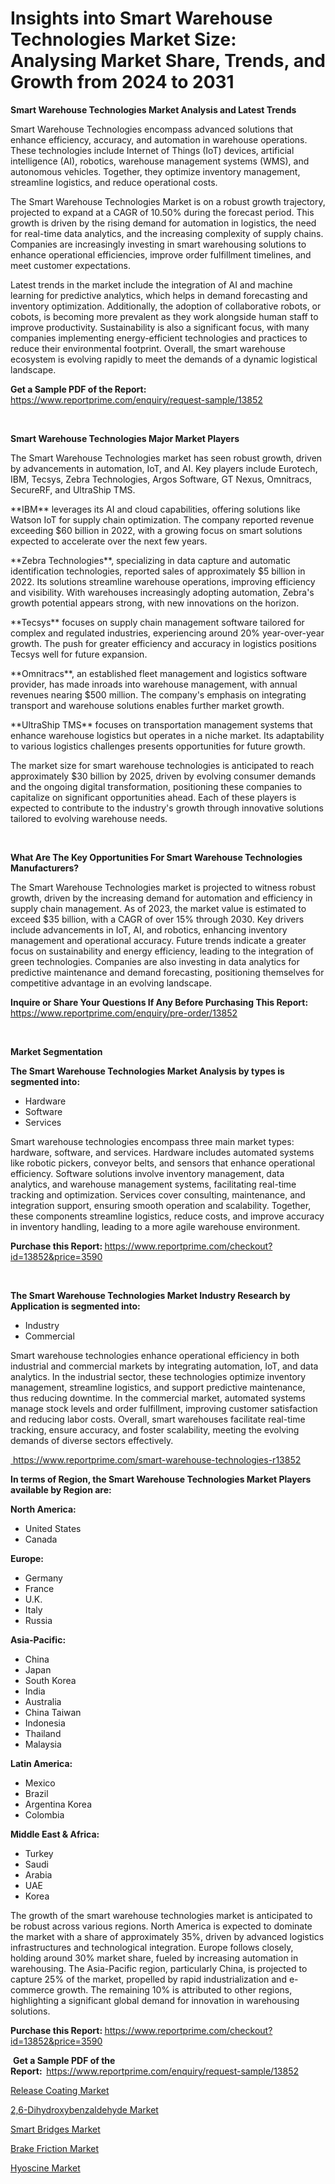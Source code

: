 <p><h1>Insights into Smart Warehouse Technologies Market Size: Analysing Market Share, Trends, and Growth from 2024 to 2031</h1></p><p><strong>Smart Warehouse Technologies Market Analysis and Latest Trends</strong></p>
<p><p>Smart Warehouse Technologies encompass advanced solutions that enhance efficiency, accuracy, and automation in warehouse operations. These technologies include Internet of Things (IoT) devices, artificial intelligence (AI), robotics, warehouse management systems (WMS), and autonomous vehicles. Together, they optimize inventory management, streamline logistics, and reduce operational costs.</p><p>The Smart Warehouse Technologies Market is on a robust growth trajectory, projected to expand at a CAGR of 10.50% during the forecast period. This growth is driven by the rising demand for automation in logistics, the need for real-time data analytics, and the increasing complexity of supply chains. Companies are increasingly investing in smart warehousing solutions to enhance operational efficiencies, improve order fulfillment timelines, and meet customer expectations.</p><p>Latest trends in the market include the integration of AI and machine learning for predictive analytics, which helps in demand forecasting and inventory optimization. Additionally, the adoption of collaborative robots, or cobots, is becoming more prevalent as they work alongside human staff to improve productivity. Sustainability is also a significant focus, with many companies implementing energy-efficient technologies and practices to reduce their environmental footprint. Overall, the smart warehouse ecosystem is evolving rapidly to meet the demands of a dynamic logistical landscape.</p></p>
<p><strong>Get a Sample PDF of the Report:&nbsp;</strong> <a href="https://www.reportprime.com/enquiry/request-sample/13852">https://www.reportprime.com/enquiry/request-sample/13852</a></p>
<p>&nbsp;</p>
<p><strong>Smart Warehouse Technologies Major Market Players</strong></p>
<p><p>The Smart Warehouse Technologies market has seen robust growth, driven by advancements in automation, IoT, and AI. Key players include Eurotech, IBM, Tecsys, Zebra Technologies, Argos Software, GT Nexus, Omnitracs, SecureRF, and UltraShip TMS.</p><p>**IBM** leverages its AI and cloud capabilities, offering solutions like Watson IoT for supply chain optimization. The company reported revenue exceeding $60 billion in 2022, with a growing focus on smart solutions expected to accelerate over the next few years.</p><p>**Zebra Technologies**, specializing in data capture and automatic identification technologies, reported sales of approximately $5 billion in 2022. Its solutions streamline warehouse operations, improving efficiency and visibility. With warehouses increasingly adopting automation, Zebra's growth potential appears strong, with new innovations on the horizon.</p><p>**Tecsys** focuses on supply chain management software tailored for complex and regulated industries, experiencing around 20% year-over-year growth. The push for greater efficiency and accuracy in logistics positions Tecsys well for future expansion.</p><p>**Omnitracs**, an established fleet management and logistics software provider, has made inroads into warehouse management, with annual revenues nearing $500 million. The company's emphasis on integrating transport and warehouse solutions enables further market growth.</p><p>**UltraShip TMS** focuses on transportation management systems that enhance warehouse logistics but operates in a niche market. Its adaptability to various logistics challenges presents opportunities for future growth.</p><p>The market size for smart warehouse technologies is anticipated to reach approximately $30 billion by 2025, driven by evolving consumer demands and the ongoing digital transformation, positioning these companies to capitalize on significant opportunities ahead. Each of these players is expected to contribute to the industry's growth through innovative solutions tailored to evolving warehouse needs.</p></p>
<p>&nbsp;</p>
<p><strong>What Are The Key Opportunities For Smart Warehouse Technologies Manufacturers?</strong></p>
<p><p>The Smart Warehouse Technologies market is projected to witness robust growth, driven by the increasing demand for automation and efficiency in supply chain management. As of 2023, the market value is estimated to exceed $35 billion, with a CAGR of over 15% through 2030. Key drivers include advancements in IoT, AI, and robotics, enhancing inventory management and operational accuracy. Future trends indicate a greater focus on sustainability and energy efficiency, leading to the integration of green technologies. Companies are also investing in data analytics for predictive maintenance and demand forecasting, positioning themselves for competitive advantage in an evolving landscape.</p></p>
<p><strong>Inquire or Share Your Questions If Any Before Purchasing This Report:</strong> <a href="https://www.reportprime.com/enquiry/pre-order/13852">https://www.reportprime.com/enquiry/pre-order/13852</a></p>
<p>&nbsp;</p>
<p><strong>Market Segmentation</strong></p>
<p><strong>The Smart Warehouse Technologies Market Analysis by types is segmented into:</strong></p>
<p><ul><li>Hardware</li><li>Software</li><li>Services</li></ul></p>
<p><p>Smart warehouse technologies encompass three main market types: hardware, software, and services. Hardware includes automated systems like robotic pickers, conveyor belts, and sensors that enhance operational efficiency. Software solutions involve inventory management, data analytics, and warehouse management systems, facilitating real-time tracking and optimization. Services cover consulting, maintenance, and integration support, ensuring smooth operation and scalability. Together, these components streamline logistics, reduce costs, and improve accuracy in inventory handling, leading to a more agile warehouse environment.</p></p>
<p><strong>Purchase this Report:&nbsp;</strong><a href="https://www.reportprime.com/checkout?id=13852&price=3590">https://www.reportprime.com/checkout?id=13852&price=3590</a></p>
<p>&nbsp;</p>
<p><strong>The Smart Warehouse Technologies Market Industry Research by Application is segmented into:</strong></p>
<p><ul><li>Industry</li><li>Commercial</li></ul></p>
<p><p>Smart warehouse technologies enhance operational efficiency in both industrial and commercial markets by integrating automation, IoT, and data analytics. In the industrial sector, these technologies optimize inventory management, streamline logistics, and support predictive maintenance, thus reducing downtime. In the commercial market, automated systems manage stock levels and order fulfillment, improving customer satisfaction and reducing labor costs. Overall, smart warehouses facilitate real-time tracking, ensure accuracy, and foster scalability, meeting the evolving demands of diverse sectors effectively.</p></p>
<p><a href="https://www.reportprime.com/smart-warehouse-technologies-r13852">&nbsp;https://www.reportprime.com/smart-warehouse-technologies-r13852</a></p>
<p><strong>In terms of Region, the Smart Warehouse Technologies Market Players available by Region are:</strong></p>
<p>
    <p> <strong> North America: </strong>
        <ul>
            <li>United States</li>
            <li>Canada</li>
        </ul>
        </p> 
    <p> <strong> Europe: </strong>
        <ul>
            <li>Germany</li>
            <li>France</li>
            <li>U.K.</li>
            <li>Italy</li>
            <li>Russia</li>
        </ul>
        </p> 
    <p> <strong> Asia-Pacific: </strong>
        <ul>
            <li>China</li>
            <li>Japan</li>
            <li>South Korea</li>
            <li>India</li>
            <li>Australia</li>
            <li>China Taiwan</li>
            <li>Indonesia</li>
            <li>Thailand</li>
            <li>Malaysia</li>
        </ul>
        </p> 
    <p> <strong> Latin America: </strong>
        <ul>
            <li>Mexico</li>
            <li>Brazil</li>
            <li>Argentina Korea</li>
            <li>Colombia</li>
        </ul>
        </p> 
    <p> <strong> Middle East & Africa: </strong>
        <ul>
            <li>Turkey</li>
            <li>Saudi</li>
            <li>Arabia</li>
            <li>UAE</li>
            <li>Korea</li>
        </ul>
    </p>
    </p>
<p><p>The growth of the smart warehouse technologies market is anticipated to be robust across various regions. North America is expected to dominate the market with a share of approximately 35%, driven by advanced logistics infrastructures and technological integration. Europe follows closely, holding around 30% market share, fueled by increasing automation in warehousing. The Asia-Pacific region, particularly China, is projected to capture 25% of the market, propelled by rapid industrialization and e-commerce growth. The remaining 10% is attributed to other regions, highlighting a significant global demand for innovation in warehousing solutions.</p></p>
<p><strong>Purchase this Report: </strong><a href="https://www.reportprime.com/checkout?id=13852&price=3590">https://www.reportprime.com/checkout?id=13852&price=3590</a></p>
<p>&nbsp;<strong>Get a Sample PDF of the Report:&nbsp;&nbsp;</strong><a href="https://www.reportprime.com/enquiry/request-sample/13852">https://www.reportprime.com/enquiry/request-sample/13852</a></p>
<p><strong></strong></p>
<p><p><a href="https://issuu.com/reportprime-2/docs/release-coating-market-size-2030.pp_bd2676d8c2bd16">Release Coating Market</a></p><p><a href="https://issuu.com/reportprime-2/docs/26-dihydroxybenzaldehyde-market-siz_0fae7aa870ef05">2,6-Dihydroxybenzaldehyde Market</a></p><p><a href="https://medium.com/@dorothybrooks53/smart-bridges-market-size-share-trends-analysis-report-by-product-5ab10a997fe5">Smart Bridges Market</a></p><p><a href="https://www.linkedin.com/pulse/global-brake-friction-market-sector2024-2031-metrics-strategic-mipbe?trackingId=mKOnp1uKSEmbJuYI5fzO1Q%3D%3D">Brake Friction Market</a></p><p><a href="https://medium.com/@dorothybrooks53/the-hyoscine-market-has-experienced-impressive-growth-in-recent-years-expanding-its-market-cdcc662d0bec">Hyoscine Market</a></p></p>